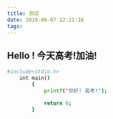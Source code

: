 ```yaml
---
title: 测试
date: 2018-06-07 12:22:18
tags:
---
```


## Hello ! 今天高考!加油!
<!--more-->
``` bash
#include<stdio.h>
    int main()
        {
            printf("你好! 高考!");

            return 0;
        }
```
